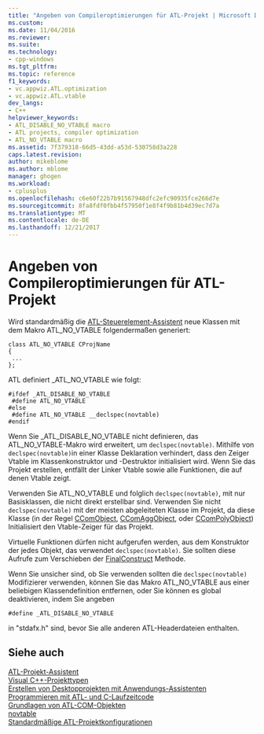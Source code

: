 ```yaml
---
title: "Angeben von Compileroptimierungen für ATL-Projekt | Microsoft Docs"
ms.custom: 
ms.date: 11/04/2016
ms.reviewer: 
ms.suite: 
ms.technology:
- cpp-windows
ms.tgt_pltfrm: 
ms.topic: reference
f1_keywords:
- vc.appwiz.ATL.optimization
- vc.appwiz.ATL.vtable
dev_langs:
- C++
helpviewer_keywords:
- ATL_DISABLE_NO_VTABLE macro
- ATL projects, compiler optimization
- ATL_NO_VTABLE macro
ms.assetid: 7f379318-66d5-43dd-a53d-530758d3a228
caps.latest.revision: 
author: mikeblome
ms.author: mblome
manager: ghogen
ms.workload:
- cplusplus
ms.openlocfilehash: c6e60f22b7b91567948dfc2efc90935fce266d7e
ms.sourcegitcommit: 8fa8fdf0fbb4f57950f1e8f4f9b81b4d39ec7d7a
ms.translationtype: MT
ms.contentlocale: de-DE
ms.lasthandoff: 12/21/2017
---
```

# <a name="specifying-compiler-optimization-for-an-atl-project"></a>Angeben von Compileroptimierungen für ATL-Projekt
Wird standardmäßig die [ATL-Steuerelement-Assistent](../../atl/reference/atl-control-wizard.md) neue Klassen mit dem Makro ATL_NO_VTABLE folgendermaßen generiert:  
  
```  
class ATL_NO_VTABLE CProjName  
{  
 ...  
};  
```  
  
 ATL definiert _ATL_NO_VTABLE wie folgt:  
  
```  
#ifdef _ATL_DISABLE_NO_VTABLE  
 #define ATL_NO_VTABLE  
#else  
 #define ATL_NO_VTABLE __declspec(novtable)  
#endif  
```  
  
 Wenn Sie _ATL_DISABLE_NO_VTABLE nicht definieren, das ATL_NO_VTABLE-Makro wird erweitert, um `declspec(novtable)`. Mithilfe von `declspec(novtable)`in einer Klasse Deklaration verhindert, dass den Zeiger Vtable im Klassenkonstruktor und -Destruktor initialisiert wird. Wenn Sie das Projekt erstellen, entfällt der Linker Vtable sowie alle Funktionen, die auf denen Vtable zeigt.  
  
 Verwenden Sie ATL_NO_VTABLE und folglich `declspec(novtable)`, mit nur Basisklassen, die nicht direkt erstellbar sind. Verwenden Sie nicht `declspec(novtable)` mit der meisten abgeleiteten Klasse im Projekt, da diese Klasse (in der Regel [CComObject](../../atl/reference/ccomobject-class.md), [CComAggObject](../../atl/reference/ccomaggobject-class.md), oder [CComPolyObject](../../atl/reference/ccompolyobject-class.md)) Initialisiert den Vtable-Zeiger für das Projekt.  
  
 Virtuelle Funktionen dürfen nicht aufgerufen werden, aus dem Konstruktor der jedes Objekt, das verwendet `declspec(novtable)`. Sie sollten diese Aufrufe zum Verschieben der [FinalConstruct](ccomobjectrootex-class.md#finalconstruct) Methode.  

  
 Wenn Sie unsicher sind, ob Sie verwenden sollten die `declspec(novtable)` Modifizierer verwenden, können Sie das Makro ATL_NO_VTABLE aus einer beliebigen Klassendefinition entfernen, oder Sie können es global deaktivieren, indem Sie angeben  
  
```  
#define _ATL_DISABLE_NO_VTABLE  
```  
  
 in "stdafx.h" sind, bevor Sie alle anderen ATL-Headerdateien enthalten.  
  
## <a name="see-also"></a>Siehe auch  
 [ATL-Projekt-Assistent](../../atl/reference/atl-project-wizard.md)   
 [Visual C++-Projekttypen](../../ide/visual-cpp-project-types.md)   
 [Erstellen von Desktopprojekten mit Anwendungs-Assistenten](../../ide/creating-desktop-projects-by-using-application-wizards.md)   
 [Programmieren mit ATL- und C-Laufzeitcode](../../atl/programming-with-atl-and-c-run-time-code.md)   
 [Grundlagen von ATL-COM-Objekten](../../atl/fundamentals-of-atl-com-objects.md)   
 [novtable](../../cpp/novtable.md)   
 [Standardmäßige ATL-Projektkonfigurationen](../../atl/reference/default-atl-project-configurations.md)

